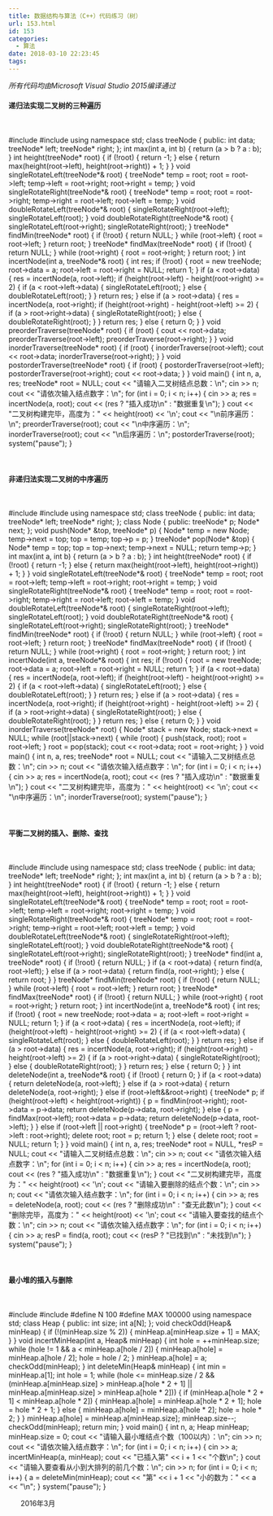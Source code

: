 ```yaml
---
title: 数据结构与算法（C++）代码练习（树）
url: 153.html
id: 153
categories:
  - 算法
date: 2018-03-10 22:23:45
tags:
---
```


_所有代码均由Microsoft Visual Studio 2015编译通过_      

#### 递归法实现二叉树的三种遍历

 

#include<iostream>
#include<iomanip>
using namespace std;
class treeNode
{
public:
    int data;
    treeNode* left;
    treeNode* right;
};
int max(int a, int b)
{
    return (a > b ? a : b);
}
int height(treeNode* root)
{
    if (!root) {
        return -1;
    }
    else {
        return max(height(root->left), height(root->right)) + 1;
    }
}
void singleRotateLeft(treeNode*& root)
{
    treeNode* temp = root;
    root = root->left;
    temp->left = root->right;
    root->right = temp;
}
void singleRotateRight(treeNode*& root)
{
    treeNode* temp = root;
    root = root->right;
    temp->right = root->left;
    root->left = temp;
}
void doubleRotateLeft(treeNode*& root)
{
    singleRotateRight(root->left);
    singleRotateLeft(root);
}
void doubleRotateRight(treeNode*& root)
{
    singleRotateLeft(root->right);
    singleRotateRight(root);
}
treeNode* findMin(treeNode* root)
{
    if (!root) {
        return NULL;
    }
    while (root->left) {
        root = root->left;
    }
    return root;
}
treeNode* findMax(treeNode* root)
{
    if (!root) {
        return NULL;
    }
    while (root->right) {
        root = root->right;
    }
    return root;
}
int incertNode(int a, treeNode*& root)
{
    int res;
    if (!root) {
        root = new treeNode;
        root->data = a;
        root->left = root->right = NULL;
        return 1;
    }
    if (a < root->data) {
        res = incertNode(a, root->left);
        if (height(root->left) - height(root->right) >= 2) {
            if (a < root->left->data) {
                singleRotateLeft(root);
            }
            else {
                doubleRotateLeft(root);
            }
        }
        return res;
    }
    else if (a > root->data) {
        res = incertNode(a, root->right);
        if (height(root->right) - height(root->left) >= 2) {
            if (a > root->right->data) {
                singleRotateRight(root);
            }
            else {
                doubleRotateRight(root);
            }
        }
        return res;
    }
    else {
        return 0;
    }
}
void preorderTraverse(treeNode* root)
{
    if (root) {
        cout << root->data;
        preorderTraverse(root->left);
        preorderTraverse(root->right);
    }
}
void inorderTraverse(treeNode* root)
{
    if (root) {
        inorderTraverse(root->left);
        cout << root->data;
        inorderTraverse(root->right);
    }
}
void postorderTraverse(treeNode* root)
{
    if (root) {
        postorderTraverse(root->left);
        postorderTraverse(root->right);
        cout << root->data;
    }
}
void main()
{
    int n, a, res;
    treeNode* root = NULL;
    cout << "请输入二叉树结点总数：\\n";
    cin >> n;
    cout << "请依次输入结点数字：\\n";
    for (int i = 0; i < n; i++) {
        cin >> a;
        res = incertNode(a, root);
        cout << (res ? "插入成功\\n" : "数据重复\\n");
    }
    cout << "二叉树构建完毕，高度为：" << height(root) << '\\n';
    cout << "\\n前序遍历：\\n";
    preorderTraverse(root);
    cout << "\\n中序遍历：\\n";
    inorderTraverse(root);
    cout << "\\n后序遍历：\\n";
    postorderTraverse(root);
    system("pause");
}

   

#### 非递归法实现二叉树的中序遍历

 

#include<iostream>
#include<iomanip>
using namespace std;
class treeNode
{
public:
    int data;
    treeNode* left;
    treeNode* right;
};
class Node
{
public:
    treeNode* p;
    Node* next;
};
void push(Node* &top, treeNode* p)
{
    Node* temp = new Node;
    temp->next = top;
    top = temp;
    top->p = p;
}
treeNode* pop(Node* &top)
{
    Node* temp = top;
    top = top->next;
    temp->next = NULL;
    return temp->p;
}
int max(int a, int b)
{
    return (a > b ? a : b);
}
int height(treeNode* root)
{
    if (!root) {
        return -1;
    }
    else {
        return max(height(root->left), height(root->right)) + 1;
    }
}
void singleRotateLeft(treeNode*& root)
{
    treeNode* temp = root;
    root = root->left;
    temp->left = root->right;
    root->right = temp;
}
void singleRotateRight(treeNode*& root)
{
    treeNode* temp = root;
    root = root->right;
    temp->right = root->left;
    root->left = temp;
}
void doubleRotateLeft(treeNode*& root)
{
    singleRotateRight(root->left);
    singleRotateLeft(root);
}
void doubleRotateRight(treeNode*& root)
{
    singleRotateLeft(root->right);
    singleRotateRight(root);
}
treeNode* findMin(treeNode* root)
{
    if (!root) {
        return NULL;
    }
    while (root->left) {
        root = root->left;
    }
    return root;
}
treeNode* findMax(treeNode* root)
{
    if (!root) {
        return NULL;
    }
    while (root->right) {
        root = root->right;
    }
    return root;
}
int incertNode(int a, treeNode*& root)
{
    int res;
    if (!root) {
        root = new treeNode;
        root->data = a;
        root->left = root->right = NULL;
        return 1;
    }
    if (a < root->data) {
        res = incertNode(a, root->left);
        if (height(root->left) - height(root->right) >= 2) {
            if (a < root->left->data) {
                singleRotateLeft(root);
            }
            else {
                doubleRotateLeft(root);
            }
        }
        return res;
    }
    else if (a > root->data) {
        res = incertNode(a, root->right);
        if (height(root->right) - height(root->left) >= 2) {
            if (a > root->right->data) {
                singleRotateRight(root);
            }
            else {
                doubleRotateRight(root);
            }
        }
        return res;
    }
    else {
        return 0;
    }
}
void inorderTraverse(treeNode* root)
{
    Node* stack = new Node;
    stack->next = NULL;
    while (root||stack->next) {
        while (root) {
            push(stack, root);
            root = root->left;
        }
        root = pop(stack);
        cout << root->data;
        root = root->right;
    }
}
void main()
{
    int n, a, res;
    treeNode* root = NULL;
    cout << "请输入二叉树结点总数：\\n";
    cin >> n;
    cout << "请依次输入结点数字：\\n";
    for (int i = 0; i < n; i++) {
        cin >> a;
        res = incertNode(a, root);
        cout << (res ? "插入成功\\n" : "数据重复\\n");
    }
    cout << "二叉树构建完毕，高度为：" << height(root) << '\\n';
    cout << "\\n中序遍历：\\n";
    inorderTraverse(root);
    system("pause");
}

   

#### 平衡二叉树的插入、删除、查找

 

#include<iostream>
#include<iomanip>
using namespace std;
class treeNode
{
public:
    int data;
    treeNode* left;
    treeNode* right;
};
int max(int a, int b)
{
    return (a > b ? a : b);
}
int height(treeNode* root)
{
    if (!root) {
        return -1;
    }
    else {
        return max(height(root->left), height(root->right)) + 1;
    }
}
void singleRotateLeft(treeNode*& root)
{
    treeNode* temp = root;
    root = root->left;
    temp->left = root->right;
    root->right = temp;
}
void singleRotateRight(treeNode*& root)
{
    treeNode* temp = root;
    root = root->right;
    temp->right = root->left;
    root->left = temp;
}
void doubleRotateLeft(treeNode*& root)
{
    singleRotateRight(root->left);
    singleRotateLeft(root);
}
void doubleRotateRight(treeNode*& root)
{
    singleRotateLeft(root->right);
    singleRotateRight(root);
}
treeNode* find(int a, treeNode* root)
{
    if (!root) {
        return NULL;
    }
    if (a < root->data) {
        return find(a, root->left);
    }
    else if (a > root->data) {
        return find(a, root->right);
    }
    else {
        return root;
    }
}
treeNode* findMin(treeNode* root)
{
    if (!root) {
        return NULL;
    }
    while (root->left) {
        root = root->left;
    }
    return root;
}
treeNode* findMax(treeNode* root)
{
    if (!root) {
        return NULL;
    }
    while (root->right) {
        root = root->right;
    }
    return root;
}
int incertNode(int a, treeNode*& root)
{
    int res;
    if (!root) {
        root = new treeNode;
        root->data = a;
        root->left = root->right = NULL;
        return 1;
    }
    if (a < root->data) {
        res = incertNode(a, root->left);
        if (height(root->left) - height(root->right) >= 2) {
            if (a < root->left->data) {
                singleRotateLeft(root);
            }
            else {
                doubleRotateLeft(root);
            }
        }
        return res;
    }
    else if (a > root->data) {
        res = incertNode(a, root->right);
        if (height(root->right) - height(root->left) >= 2) {
            if (a > root->right->data) {
                singleRotateRight(root);
            }
            else {
                doubleRotateRight(root);
            }
        }
        return res;
    }
    else {
        return 0;
    }
}
int deleteNode(int a, treeNode*& root)
{
    if (!root) {
        return 0;
    }
    if (a < root->data) {
        return deleteNode(a, root->left);
    }
    else if (a > root->data) {
        return deleteNode(a, root->right);
    }
    else if (root->left&&root->right) {
        treeNode* p;
        if (height(root->left) < height(root->right)) {
            p = findMin(root->right);
            root->data = p->data;
            return deleteNode(p->data, root->right);
        }
        else {
            p = findMax(root->left);
            root->data = p->data;
            return deleteNode(p->data, root->left);
        }
    }
    else if (root->left || root->right) {
        treeNode* p = (root->left ? root->left : root->right);
        delete root;
        root = p;
        return 1;
    }
    else {
        delete root;
        root = NULL;
        return 1;
    }
}
void main()
{
    int n, a, res;
    treeNode* root = NULL, *resP = NULL;
    cout << "请输入二叉树结点总数：\\n";
    cin >> n;
    cout << "请依次输入结点数字：\\n";
    for (int i = 0; i < n; i++) {
        cin >> a;
        res = incertNode(a, root);
        cout << (res ? "插入成功\\n" : "数据重复\\n");
    }
    cout << "二叉树构建完毕，高度为：" << height(root) << '\\n';
    cout << "请输入要删除的结点个数：\\n";
    cin >> n;
    cout << "请依次输入结点数字：\\n";
    for (int i = 0; i < n; i++) {
        cin >> a;
        res = deleteNode(a, root);
        cout << (res ? "删除成功\\n" : "查无此数\\n");
    }
    cout << "删除完毕，高度为：" << height(root) << '\\n';
    cout << "请输入要查找的结点个数：\\n";
    cin >> n;
    cout << "请依次输入结点数字：\\n";
    for (int i = 0; i < n; i++) {
        cin >> a;
        resP = find(a, root);
        cout << (resP ? "已找到\\n" : "未找到\\n");
    }
    system("pause");
}

   

#### 最小堆的插入与删除

 

#include<iostream>
#include<iomanip>
#define N 100
#define MAX 100000
using namespace std;
class Heap
{
public:
    int size;
    int a\[N\];
};
void checkOdd(Heap& minHeap)
{
    if (!(minHeap.size % 2)) {
        minHeap.a\[minHeap.size + 1\] = MAX;
    }
}
void incertMinHeap(int a, Heap& minHeap)
{
    int hole = ++minHeap.size;
    while (hole != 1 && a < minHeap.a\[hole / 2\]) {
        minHeap.a\[hole\] = minHeap.a\[hole / 2\];
        hole = hole / 2;
    }
    minHeap.a\[hole\] = a;
    checkOdd(minHeap);
}
int deleteMin(Heap& minHeap)
{
    int min = minHeap.a\[1\];
    int hole = 1;
    while (hole <= minHeap.size / 2 && (minHeap.a\[minHeap.size\] > minHeap.a\[hole * 2 + 1\] || minHeap.a\[minHeap.size\] > minHeap.a\[hole * 2\])) {
        if (minHeap.a\[hole * 2 + 1\] < minHeap.a\[hole * 2\]) {
            minHeap.a\[hole\] = minHeap.a\[hole * 2 + 1\];
            hole = hole * 2 + 1;
        }
        else {
            minHeap.a\[hole\] = minHeap.a\[hole * 2\];
            hole = hole * 2;
        }
    }
    minHeap.a\[hole\] = minHeap.a\[minHeap.size\];
    minHeap.size--;
    checkOdd(minHeap);
    return min;
}
void main()
{
    int n, a;
    Heap minHeap;
    minHeap.size = 0;
    cout << "请输入最小堆结点个数（100以内）：\\n";
    cin >> n;
    cout << "请依次输入结点数字：\\n";
    for (int i = 0; i < n; i++) {
        cin >> a;
        incertMinHeap(a, minHeap);
        cout << "已插入第" << i + 1 << "个数\\n";
    }
    cout << "请输入要查看从小到大排列的前几个数：\\n";
    cin >> n;
    for (int i = 0; i < n; i++) {
        a = deleteMin(minHeap);
        cout << "第" << i + 1 << "小的数为：" << a << "\\n";
    }
    system("pause");
}

      2016年3月